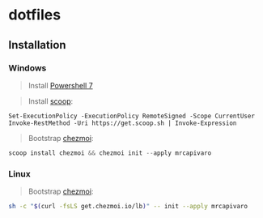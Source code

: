 # dotfiles

## Installation

### Windows
> Install [Powershell 7](https://learn.microsoft.com/en-us/powershell/scripting/install/installing-powershell-on-windows?view=powershell-7.4#installing-the-msi-package)

> Install [scoop](https://www.scoop.sh/):
```pwsh
Set-ExecutionPolicy -ExecutionPolicy RemoteSigned -Scope CurrentUser
Invoke-RestMethod -Uri https://get.scoop.sh | Invoke-Expression
```

> Bootstrap [chezmoi](https://www.chezmoi.io/):
```powershell
scoop install chezmoi && chezmoi init --apply mrcapivaro
```

### Linux
> Bootstrap [chezmoi](https://www.chezmoi.io/):
```bash
sh -c "$(curl -fsLS get.chezmoi.io/lb)" -- init --apply mrcapivaro
```

